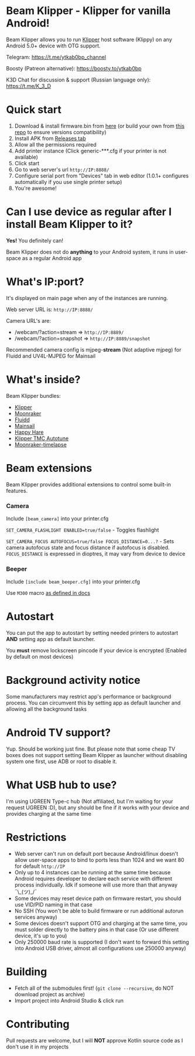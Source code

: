 # Beam Klipper - Klipper for vanilla Android!

Beam Klipper allows you to run [Klipper](https://github.com/KevinOConnor/klipper) host software (Klippy) on any Android 5.0+ device with OTG support.

Telegram: https://t.me/ytkab0bp_channel

Boosty (Patreon alternative): https://boosty.to/ytkab0bp

K3D Chat for discussion & support (Russian language only): https://t.me/K_3_D

# Quick start

1. Download & install firmware.bin from [here](https://github.com/utkabobr/klipper/tree/prebuilt-v0.12.0) (or build your own from [this repo](https://github.com/utkabobr/klipper) to ensure versions compatibility)
2. Install APK from [Releases tab](https://github.com/utkabobr/BeamKlipper/releases/latest)
3. Allow all the permissions required
4. Add printer instance (Click generic-***.cfg if your printer is not available)
5. Click start
6. Go to web server's url `http://IP:8888/`
7. Configure serial port from "Devices" tab in web editor (1.0.1+ configures automatically if you use single printer setup)
8. You're awesome!

# Can I use device as regular after I install Beam Klipper to it?

**Yes!** You definitely can!

Beam Klipper does not do **anything** to your Android system, it runs in user-space as a regular Android app

# What's IP:port?

It's displayed on main page when any of the instances are running.

Web server URL is: `http://IP:8888/`

Camera URL's are:
- /webcam/?action=stream => `http://IP:8889/`
- /webcam/?action=snapshot => `http://IP:8889/snapshot`

Recommended camera config is mjpeg-**stream** (Not adaptive mjpeg) for Fluidd and UV4L-MJPEG for Mainsail

# What's inside?

Beam Klipper bundles:
- [Klipper](https://github.com/KevinOConnor/klipper)
- [Moonraker](https://github.com/Arksine/moonraker)
- [Fluidd](https://github.com/fluidd-core/fluidd)
- [Mainsail](https://github.com/mainsail-crew/mainsail)
- [Happy Hare](https://github.com/moggieuk/Happy-Hare)
- [Klipper TMC Autotune](https://github.com/andrewmcgr/klipper_tmc_autotune)
- [Moonraker-timelapse](https://github.com/mainsail-crew/moonraker-timelapse)

# Beam extensions

Beam Klipper provides additional extensions to control some built-in features.

### Camera

Include `[beam_camera]` into your printer.cfg

`SET_CAMERA_FLASHLIGHT ENABLED=true/false` - Toggles flashlight

`SET_CAMERA_FOCUS AUTOFOCUS=true/false FOCUS_DISTANCE=0...?` - Sets camera autofocus state and focus distance if autofocus is disabled. `FOCUS_DISTANCE` is expressed in dioptres, it may vary from device to device

### Beeper

Include `[include beam_beeper.cfg]` into your printer.cfg

Use `M300` macro [as defined in docs](https://marlinfw.org/docs/gcode/M300.html)

# Autostart

You can put the app to autostart by setting needed printers to autostart **AND** setting app as default launcher.

You **must** remove lockscreen pincode if your device is encrypted (Enabled by default on most devices)

# Background activity notice

Some manufacturers may restrict app's performance or background process.
You can circumvent this by setting app as default launcher and allowing all the background tasks

# Android TV support?

Yup. Should be working just fine. But please note that some cheap TV boxes does not support setting Beam Klipper as launcher without disabling system one first, use ADB or root to disable it.

# What USB hub to use?

I'm using UGREEN Type-c hub (Not affiliated, but I'm waiting for your request UGREEN :D), but any should be fine if it works with your device and provides charging at the same time

# Restrictions

- Web server can't run on default port because Android/linux doesn't allow user-space apps to bind to ports less than 1024 and we want 80 for default `http://IP`
- Only up to 4 instances can be running at the same time because Android requires developer to declare each service with different process individually. Idk if someone will use more than that anyway ¯\\\_(ツ)\_/¯
- Some devices may reset device path on firmware restart, you should use VID/PID naming in that case
- No SSH (You won't be able to build firmware or run additional autorun services anyway)
- Some devices doesn't support OTG and charging at the same time, you must solder directly to the battery pins in that case (Or use different device, it's up to you)
- Only 250000 baud rate is supported (I don't want to forward this setting into Android USB driver, almost all configurations use 250000 anyway)

# Building

- Fetch all of the submodules first! (`git clone --recursive`, do NOT download project as archive)
- Import project into Android Studio & click run

# Contributing

Pull requests are welcome, but I will **NOT** approve Kotlin source code as I don't use it in my projects